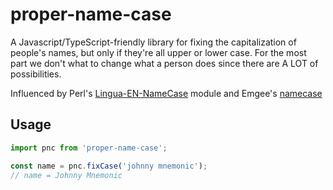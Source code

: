 # proper-name-case

A Javascript/TypeScript-friendly library for fixing the capitalization of people's names, but only if they're all upper or lower case. For the most part we don't what to change what a person does since there are A LOT of possibilities.

Influenced by Perl's [Lingua-EN-NameCase](https://metacpan.org/pod/Lingua::EN::NameCase) module and Emgee's [namecase](https://github.com/emgee3/namecase)

## Usage

```JavaScript
import pnc from 'proper-name-case';

const name = pnc.fixCase('johnny mnemonic');
// name = Johnny Mnemonic
```
